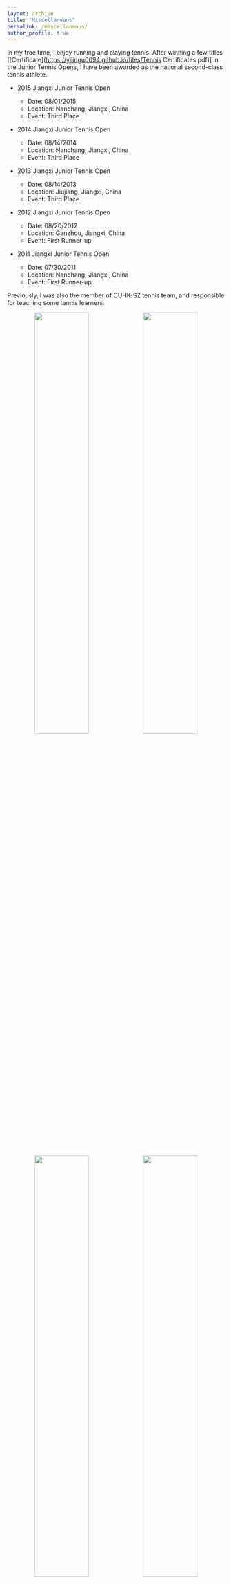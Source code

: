 ```yaml
---
layout: archive
title: "Miscellaneous"
permalink: /miscellaneous/
author_profile: true
---
```

In my free time, I enjoy running and playing tennis. After winning a few titles \[[Certificate](https://yilingu0094.github.io/files/Tennis Certificates.pdf)\] in the Junior Tennis Opens, I have been awarded as the national second-class tennis athlete. 

+ 2015 Jiangxi Junior Tennis Open

  - Date: 08/01/2015
  - Location: Nanchang, Jiangxi, China
  - Event: Third Place

+ 2014 Jiangxi Junior Tennis Open

  - Date: 08/14/2014
  - Location: Nanchang, Jiangxi, China
  - Event: Third Place

+ 2013 Jiangxi Junior Tennis Open

  - Date: 08/14/2013
  - Location: Jiujiang, Jiangxi, China
  - Event: Third Place
  
+ 2012 Jiangxi Junior Tennis Open

  - Date: 08/20/2012
  - Location: Ganzhou, Jiangxi, China
  - Event: First Runner-up  

+ 2011 Jiangxi Junior Tennis Open

  - Date: 07/30/2011
  - Location: Nanchang, Jiangxi, China
  - Event: First Runner-up
  
  
Previously, I was also the member of CUHK-SZ tennis team, and responsible for teaching some tennis learners.


<div align=center>
<img src=" /images/29.jpg " width="50%"><img src=" /images/30.jpg " width="50%">
</div>

<div align=center>
<img src=" /images/31.jpg " width="50%"><img src=" /images/32.jpg " width="50%">
</div>

<div align=center>
<img src=" /images/33.jpg " width="50%"><img src=" /images/34.jpg " width="50%">
</div>

<div align=center>
<img src=" /images/35.jpg " width="50%"><img src=" /images/36.jpg " width="50%">
</div>

